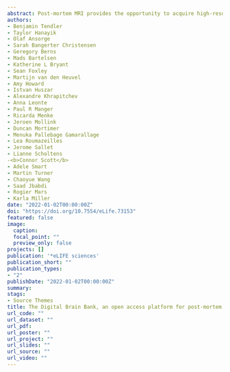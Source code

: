 ```yaml
---
abstract: Post-mortem MRI provides the opportunity to acquire high-resolution datasets to investigate neuroanatomy, and validate the origins of image contrast through microscopy comparisons. We introduce the Digital Brain Bank (open.win.ox.ac.uk/DigitalBrainBank), a data release platform providing open access to curated, multimodal post-mortem neuroimaging datasets. Datasets span three themes - Digital Neuroanatomist: datasets for detailed neuroanatomical investigations; Digital Brain Zoo: datasets for comparative neuroanatomy; Digital Pathologist: datasets for neuropathology investigations. The first Digital Brain Bank release includes twenty one distinctive whole-brain diffusion MRI datasets for structural connectivity investigations, alongside microscopy and complementary MRI modalities. This includes one of the highest-resolution whole-brain human diffusion MRI datasets ever acquired, whole-brain diffusion MRI in fourteen non-human primate species, and one of the largest post-mortem whole-brain cohort imaging studies in neurodegeneration. The Digital Brain Bank is the culmination of our lab's investment into post-mortem MRI methodology and MRI-microscopy analysis techniques. This manuscript provides a detailed overview of our work with post-mortem imaging to date, including the development of diffusion MRI methods to image large post-mortem samples, including whole, human brains. Taken together, the Digital Brain Bank provides cross-scale, cross-species datasets facilitating the incorporation of post-mortem data into neuroimaging studies.
authors:
- Benjamin Tendler
- Taylor Hanayik
- Olaf Ansorge
- Sarah Bangerter Christensen
- Geregory Berns 
- Mads Bartelsen
- Katherine L Bryant
- Sean Foxley
- Martijn van den Heuvel
- Amy Howard 
- Istvan Huszar
- Alexandre Khrapitchev
- Anna Leonte
- Paul R Manger
- Ricarda Menke
- Jeroen Mollink
- Duncan Mortimer
- Menuka Pallebage Gamarallage
- Lea Roumazeilles
- Jerome Sallet
- Lianne Scholtens
-<b>Connor Scott</b>
- Adele Smart
- Martin Turner
- Chaoyue Wang
- Saad Jbabdi
- Rogier Mars
- Karla Miller 
date: "2022-01-02T00:00:00Z"
doi: "https://doi.org/10.7554/eLife.73153"
featured: false
image:
  caption:
  focal_point: ""
  preview_only: false 
projects: []
publication: '*eLIFE sciences'
publication_short: ""
publication_types:
- "2"
publishDate: "2022-01-02T00:00:00Z"
summary: 
stags:
- Source Themes
title: The Digital Brain Bank, an open access platform for post-mortem datasets.
url_code: ""
url_dataset: ""
url_pdf: 
url_poster: ""
url_project: ""
url_slides: ""
url_source: ""
url_video: ""
---
```

